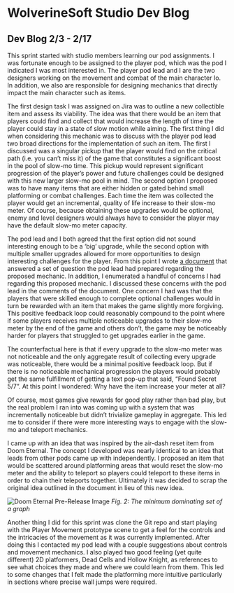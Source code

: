 # WolverineSoft Studio Dev Blog
## Dev Blog 2/3 - 2/17

This sprint started with studio members learning our pod assignments. I was fortunate enough to be assigned to the player pod, which was the pod I indicated I was most interested in. The player pod lead and I are the two designers working on the movement and combat of the main character Io. In addition, we also are responsible for designing mechanics that directly impact the main character such as items. 

The first design task I was assigned on Jira was to outline a new collectible item and assess its viability. The idea was that there would be an item that players could find and collect that would increase the length of time the player could stay in a state of slow motion while aiming. The first thing I did when considering this mechanic was to discuss with the player pod lead two broad directions for the implementation of such an item. The first I discussed was a singular pickup that the player would find on the critical path (i.e. you can’t miss it) of the game that constitutes a significant boost in the pool of slow-mo time. This pickup would represent significant progression of the player’s power and future challenges could be designed with this new larger slow-mo pool in mind. The second option I proposed was to have many items that are either hidden or gated behind small platforming or combat challenges. Each time the item was collected the player would get an incremental, quality of life increase to their slow-mo meter. Of course, because obtaining these upgrades would be optional, enemy and level designers would always have to consider the player may have the default slow-mo meter capacity.

The pod lead and I both agreed that the first option did not sound interesting enough to be a ‘big’ upgrade, while the second option with multiple smaller upgrades allowed for more opportunities to design interesting challenges for the player. 
From this point I wrote [a document](https://docs.google.com/document/d/1KUtRRBMq8uqpyk0kP86IlGxvxjnUNe4FZTW7grFuLh8/edit?usp=sharing) that answered a set of question the pod lead had prepared regarding the proposed mechanic. In addition, I enumerated a handful of concerns I had regarding this proposed mechanic. I discussed these concerns with the pod lead in the comments of the document. One concern I had was that the players that were skilled enough to complete optional challenges would in turn be rewarded with an item that makes the game slightly more forgiving. This positive feedback loop could reasonably compound to the point where if some players receives multiple noticeable upgrades to their slow-mo meter by the end of the game and others don’t, the game may be noticeably harder for players that struggled to get upgrades earlier in the game. 

The counterfactual here is that if every upgrade to the slow-mo meter was not noticeable and the only aggregate result of collecting every upgrade was noticeable, there would be a minimal positive feedback loop. But if there is no noticeable mechanical progression the players would probably get the same fulfillment of getting a text pop-up that said, “Found Secret 5/7”. At this point I wondered: Why have the item increase your meter at all?

Of course, most games give rewards for good play rather than bad play, but the real problem I ran into was coming up with a system that was incrementally noticeable but didn’t trivialize gameplay in aggregate. This led me to consider if there were more interesting ways to engage with the slow-mo and teleport mechanics. 

I came up with an idea that was inspired by the air-dash reset item from Doom Eternal. The concept I developed was nearly identical to an idea that leads from other pods came up with independently. I proposed an item that would be scattered around platforming areas that would reset the slow-mo meter and the ability to teleport so players could teleport to these items in order to chain their teleports together. Ultimately it was decided to scrap the original idea outlined in the document in lieu of this new idea.

![Doom Eternal Pre-Release Image](https://i.imgur.com/PEkC3QJ.jpg)
*Fig. 2: The minimum dominating set of a graph*

Another thing I did for this sprint was clone the Git repo and start playing with the Player Movement prototype scene to get a feel for the controls and the intricacies of the movement as it was currently implemented. After doing this I contacted my pod lead with a couple suggestions about controls and movement mechanics. I also played two good feeling (yet quite different) 2D platformers, Dead Cells and Hollow Knight, as references to see what choices they made and where we could learn from them. This led to some changes that I felt made the platforming more intuitive particularly in sections where precise wall jumps were required. 
